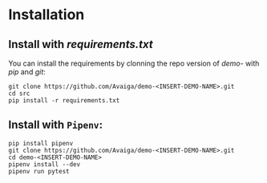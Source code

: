 # Installation

## Install with _requirements.txt_

You can install the requirements by clonning the repo version of _demo-<INSERT-DEMO-NAME>_ with _pip_ and _git_:
```
git clone https://github.com/Avaiga/demo-<INSERT-DEMO-NAME>.git
cd src
pip install -r requirements.txt
```

## Install with `Pipenv`:
  
```
pip install pipenv
git clone https://github.com/Avaiga/demo-<INSERT-DEMO-NAME>.git
cd demo-<INSERT-DEMO-NAME>
pipenv install --dev
pipenv run pytest
```
